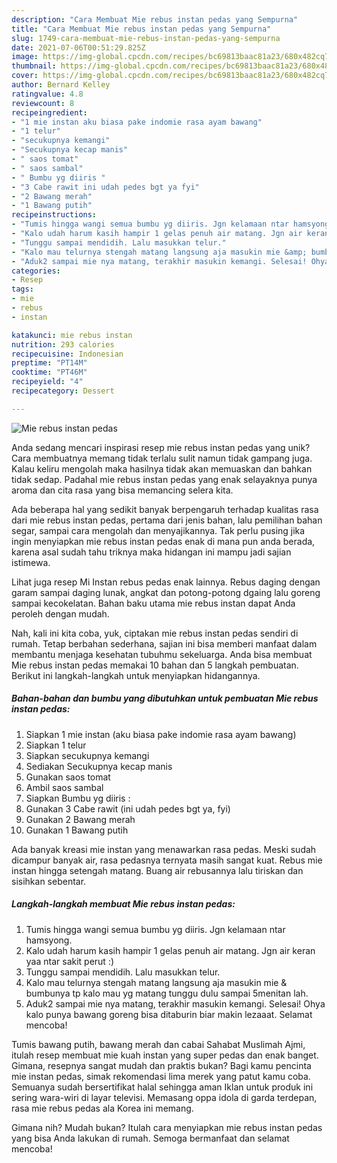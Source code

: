 ```yaml
---
description: "Cara Membuat Mie rebus instan pedas yang Sempurna"
title: "Cara Membuat Mie rebus instan pedas yang Sempurna"
slug: 1749-cara-membuat-mie-rebus-instan-pedas-yang-sempurna
date: 2021-07-06T00:51:29.825Z
image: https://img-global.cpcdn.com/recipes/bc69813baac81a23/680x482cq70/mie-rebus-instan-pedas-foto-resep-utama.jpg
thumbnail: https://img-global.cpcdn.com/recipes/bc69813baac81a23/680x482cq70/mie-rebus-instan-pedas-foto-resep-utama.jpg
cover: https://img-global.cpcdn.com/recipes/bc69813baac81a23/680x482cq70/mie-rebus-instan-pedas-foto-resep-utama.jpg
author: Bernard Kelley
ratingvalue: 4.8
reviewcount: 8
recipeingredient:
- "1 mie instan aku biasa pake indomie rasa ayam bawang"
- "1 telur"
- "secukupnya kemangi"
- "Secukupnya kecap manis"
- " saos tomat"
- " saos sambal"
- " Bumbu yg diiris "
- "3 Cabe rawit ini udah pedes bgt ya fyi"
- "2 Bawang merah"
- "1 Bawang putih"
recipeinstructions:
- "Tumis hingga wangi semua bumbu yg diiris. Jgn kelamaan ntar hamsyong."
- "Kalo udah harum kasih hampir 1 gelas penuh air matang. Jgn air keran yaa ntar sakit perut :)"
- "Tunggu sampai mendidih. Lalu masukkan telur."
- "Kalo mau telurnya stengah matang langsung aja masukin mie &amp; bumbunya tp kalo mau yg matang tunggu dulu sampai 5menitan lah."
- "Aduk2 sampai mie nya matang, terakhir masukin kemangi. Selesai! Ohya kalo punya bawang goreng bisa ditaburin biar makin lezaaat. Selamat mencoba!"
categories:
- Resep
tags:
- mie
- rebus
- instan

katakunci: mie rebus instan 
nutrition: 293 calories
recipecuisine: Indonesian
preptime: "PT14M"
cooktime: "PT46M"
recipeyield: "4"
recipecategory: Dessert

---
```



![Mie rebus instan pedas](https://img-global.cpcdn.com/recipes/bc69813baac81a23/680x482cq70/mie-rebus-instan-pedas-foto-resep-utama.jpg)

Anda sedang mencari inspirasi resep mie rebus instan pedas yang unik? Cara membuatnya memang tidak terlalu sulit namun tidak gampang juga. Kalau keliru mengolah maka hasilnya tidak akan memuaskan dan bahkan tidak sedap. Padahal mie rebus instan pedas yang enak selayaknya punya aroma dan cita rasa yang bisa memancing selera kita.

Ada beberapa hal yang sedikit banyak berpengaruh terhadap kualitas rasa dari mie rebus instan pedas, pertama dari jenis bahan, lalu pemilihan bahan segar, sampai cara mengolah dan menyajikannya. Tak perlu pusing jika ingin menyiapkan mie rebus instan pedas enak di mana pun anda berada, karena asal sudah tahu triknya maka hidangan ini mampu jadi sajian istimewa.

Lihat juga resep Mi Instan rebus pedas enak lainnya. Rebus daging dengan garam sampai daging lunak, angkat dan potong-potong dgaing lalu goreng sampai kecokelatan. Bahan baku utama mie rebus instan dapat Anda peroleh dengan mudah.


Nah, kali ini kita coba, yuk, ciptakan mie rebus instan pedas sendiri di rumah. Tetap berbahan sederhana, sajian ini bisa memberi manfaat dalam membantu menjaga kesehatan tubuhmu sekeluarga. Anda bisa membuat Mie rebus instan pedas memakai 10 bahan dan 5 langkah pembuatan. Berikut ini langkah-langkah untuk menyiapkan hidangannya.

<!--inarticleads1-->

##### Bahan-bahan dan bumbu yang dibutuhkan untuk pembuatan Mie rebus instan pedas:

1. Siapkan 1 mie instan (aku biasa pake indomie rasa ayam bawang)
1. Siapkan 1 telur
1. Siapkan secukupnya kemangi
1. Sediakan Secukupnya kecap manis
1. Gunakan  saos tomat
1. Ambil  saos sambal
1. Siapkan  Bumbu yg diiris :
1. Gunakan 3 Cabe rawit (ini udah pedes bgt ya, fyi)
1. Gunakan 2 Bawang merah
1. Gunakan 1 Bawang putih


Ada banyak kreasi mie instan yang menawarkan rasa pedas. Meski sudah dicampur banyak air, rasa pedasnya ternyata masih sangat kuat. Rebus mie instan hingga setengah matang. Buang air rebusannya lalu tiriskan dan sisihkan sebentar. 

<!--inarticleads2-->

##### Langkah-langkah membuat Mie rebus instan pedas:

1. Tumis hingga wangi semua bumbu yg diiris. Jgn kelamaan ntar hamsyong.
1. Kalo udah harum kasih hampir 1 gelas penuh air matang. Jgn air keran yaa ntar sakit perut :)
1. Tunggu sampai mendidih. Lalu masukkan telur.
1. Kalo mau telurnya stengah matang langsung aja masukin mie &amp; bumbunya tp kalo mau yg matang tunggu dulu sampai 5menitan lah.
1. Aduk2 sampai mie nya matang, terakhir masukin kemangi. Selesai! Ohya kalo punya bawang goreng bisa ditaburin biar makin lezaaat. Selamat mencoba!


Tumis bawang putih, bawang merah dan cabai Sahabat Muslimah Ajmi, itulah resep membuat mie kuah instan yang super pedas dan enak banget. Gimana, resepnya sangat mudah dan praktis bukan? Bagi kamu pencinta mie instan pedas, simak rekomendasi lima merek yang patut kamu coba. Semuanya sudah bersertifikat halal sehingga aman Iklan untuk produk ini sering wara-wiri di layar televisi. Memasang oppa idola di garda terdepan, rasa mie rebus pedas ala Korea ini memang. 

Gimana nih? Mudah bukan? Itulah cara menyiapkan mie rebus instan pedas yang bisa Anda lakukan di rumah. Semoga bermanfaat dan selamat mencoba!
